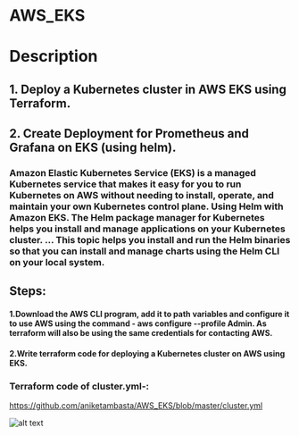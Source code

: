 # AWS_EKS


#                                          Description
## 1. Deploy a Kubernetes cluster in AWS EKS using Terraform.
## 2. Create Deployment for Prometheus and Grafana on EKS (using helm).


### Amazon Elastic Kubernetes Service (EKS) is a managed Kubernetes service that makes it easy for you to run Kubernetes on AWS without needing to install, operate, and maintain       your own Kubernetes control plane. Using Helm with Amazon EKS. The Helm package manager for Kubernetes helps you install and manage applications on your Kubernetes cluster. ... This topic helps you install and run the Helm binaries so that you can install and manage charts using the Helm CLI on your local system.


## Steps:

#### 1.Download the AWS CLI program, add it to path variables and configure it to use AWS using the command - aws configure --profile Admin. As terraform will also be using the same credentials for contacting AWS.

#### 2.Write terraform code for deploying a Kubernetes cluster on AWS using EKS.


### Terraform code of cluster.yml-:
https://github.com/aniketambasta/AWS_EKS/blob/master/cluster.yml

![alt text](https://encrypted-tbn0.gstatic.com/images?q=tbn%3AANd9GcSFWV0Hj0IgMb4gpWOUJjvhAjQ6ojy82wZRKg&usqp=CAU)


